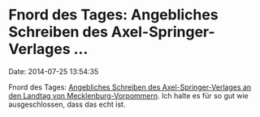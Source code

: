 Fnord des Tages: Angebliches Schreiben des Axel-Springer-Verlages \...
======================================================================

Date: 2014-07-25 13:54:35

Fnord des Tages: [Angebliches Schreiben des Axel-Springer-Verlages an
den Landtag von
Mecklenburg-Vorpommern](https://twitter.com/rapic2012/status/492343447811272704/photo/1).
Ich halte es für so gut wie ausgeschlossen, dass das echt ist.
